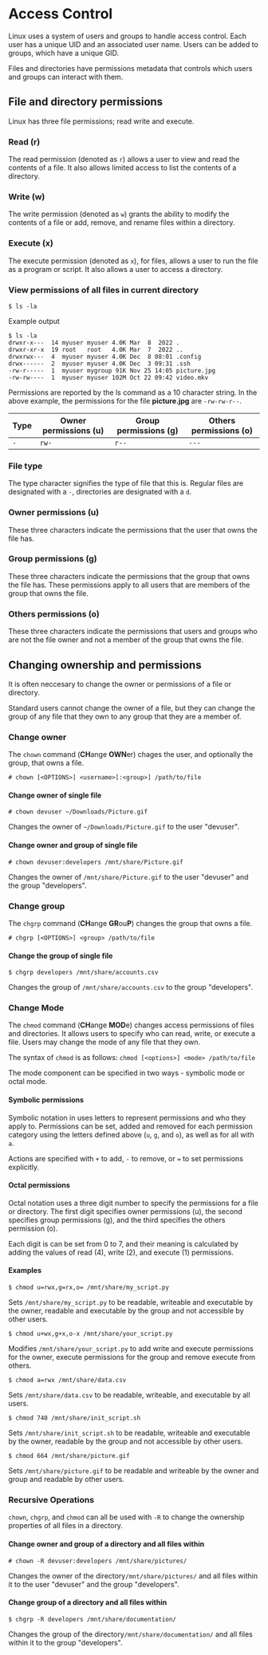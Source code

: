 # Access Control
Linux uses a system of users and groups to handle access control. Each user has a unique UID and an associated user name. Users can be added to groups, which have a unique GID.

Files and directories have permissions metadata that controls which users and groups can interact with them.

## File and directory permissions

Linux has three file permissions; read write and execute.

### Read (r)

The read permission (denoted as ```r```) allows a user to view and read the contents of a file. It also allows limited access to list the contents of a directory.

### Write (w)

The write permission (denoted as ```w```) grants the ability to modify the contents of a file or add, remove, and rename files within a directory.

### Execute (x)

The execute permission (denoted as ```x```), for files, allows a user to run the file as a program or script. It also allows a user to access a directory.

### View permissions of all files in current directory
```
$ ls -la
```
Example output
```
$ ls -la
drwxr-x---  14 myuser myuser 4.0K Mar  8  2022 .
drwxr-xr-x  19 root   root   4.0K Mar  7  2022 ..
drwxrwx---  4  myuser myuser 4.0K Dec  8 08:01 .config
drwx------  2  myuser myuser 4.0K Dec  3 09:31 .ssh
-rw-r-----  1  myuser mygroup 91K Nov 25 14:05 picture.jpg
-rw-rw----  1  myuser myuser 102M Oct 22 09:42 video.mkv
```
Permissions are reported by the ls command as a 10 character string. In the above example, the permissions for the file **picture.jpg** are ```-rw-rw-r--```.

|Type   | Owner permissions (u) | Group permissions (g) | Others permissions (o)|
|-------|-------------------|-------------------|--------------------|
|```-```| ```rw-```         | ```r--```         | ```---```          |

### File type
The type character signifies the type of file that this is. Regular files are designated with a ```-```, directories are designated with a ```d```.

### Owner permissions (u)
These three characters indicate the permissions that the user that owns the file has.

### Group permissions (g)
These three characters indicate the permissions that the group that owns the file has. These permissions apply to all users that are members of the group that owns the file.

### Others permissions (o)
These three characters indicate the permissions that users and groups who are not the file owner and not a member of the group that owns the file.

## Changing ownership and permissions

It is often neccesary to change the owner or permissions of a file or directory.

Standard users cannot change the owner of a file, but they can change the group of any file that they own to any group that they are a member of. 

### Change owner
The ```chown``` command (**CH**ange **OWN**er) chages the user, and optionally the group, that owns a file.

```# chown [<OPTIONS>] <username>[:<group>] /path/to/file```

#### Change owner of single file
```# chown devuser ~/Downloads/Picture.gif```

Changes the owner of ```~/Downloads/Picture.gif``` to the user "devuser".

#### Change owner and group of single file
```# chown devuser:developers /mnt/share/Picture.gif```

Changes the owner of ```/mnt/share/Picture.gif``` to the user "devuser" and the group "developers".

### Change group
The ```chgrp``` command (**CH**ange **GR**ou**P**) changes the group that owns a file.

```# chgrp [<OPTIONS>] <group> /path/to/file```

#### Change the group of single file
```$ chgrp developers /mnt/share/accounts.csv```

Changes the group of ```/mnt/share/accounts.csv``` to the group "developers".

### Change Mode
The ```chmod``` command (**CH**ange **MOD**e) changes access permissions of files and directories. It allows users to specify who can read, write, or execute a file. Users may change the mode of any file that they own.

The syntax of ```chmod``` is as follows:
```chmod [<options>] <mode> /path/to/file```

The mode component can be specified in two ways - symbolic mode or octal mode.

#### Symbolic permissions
Symbolic notation in uses letters to represent permissions and who they apply to. Permissions can be set, added and removed for each permission category using the letters defined above (```u```, ```g```, and ```o```), as well as for all with ```a```.

Actions are specified with ```+``` to add, ```-``` to remove, or ```=``` to set permissions explicitly.

#### Octal permissions
Octal notation uses a three digit number to specify the permissions for a file or directory. The first digit specifies owner permissions (u), the second specifies group permissions (g), and the third specifies the others permission (o).

Each digit is can be set from 0 to 7, and their meaning is calculated by adding the values of read (4), write (2), and execute (1) permissions.

#### Examples

```$ chmod u=rwx,g=rx,o= /mnt/share/my_script.py```

Sets ```/mnt/share/my_script.py``` to be readable, writeable and executable by the owner, readable and executable by the group and not accessible by other users.

```$ chmod u+wx,g+x,o-x /mnt/share/your_script.py```

Modifies ```/mnt/share/your_script.py``` to add write and execute permissions for the owner, execute permissions for the group and remove execute from others.

```$ chmod a=rwx /mnt/share/data.csv```

Sets ```/mnt/share/data.csv``` to be readable, writeable, and executable by all users.


```$ chmod 740 /mnt/share/init_script.sh```

Sets ```/mnt/share/init_script.sh``` to be readable, writeable and executable by the owner, readable by the group and not accessible by other users.

```$ chmod 664 /mnt/share/picture.gif```

Sets ```/mnt/share/picture.gif``` to be readable and writeable by the owner and group and readable by other users.


### Recursive Operations
```chown```, ```chgrp```, and ```chmod``` can all be used with ```-R``` to change the ownership properties of all files in a directory.

#### Change owner and group of a directory and all files within
```# chown -R devuser:developers /mnt/share/pictures/```

Changes the owner of the directory```/mnt/share/pictures/``` and all files within it to the user "devuser" and the group "developers".

#### Change group of a directory and all files within
```$ chgrp -R developers /mnt/share/documentation/```

Changes the group of the directory```/mnt/share/documentation/``` and all files within it to the group "developers".

